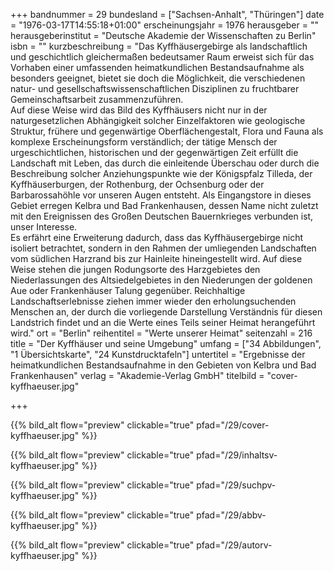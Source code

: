 +++
bandnummer = 29
bundesland = ["Sachsen-Anhalt", "Thüringen"]
date = "1976-03-17T14:55:18+01:00"
erscheinungsjahr = 1976
herausgeber = ""
herausgeberinstitut = "Deutsche Akademie der Wissenschaften zu Berlin"
isbn = ""
kurzbeschreibung = "Das Kyffhäusergebirge als landschaftlich und geschichtlich gleichermaßen bedeutsamer Raum erweist sich für das Vorhaben einer umfassenden heimatkundlichen Bestandsaufnahme als besonders geeignet, bietet sie doch die Möglichkeit, die verschiedenen natur- und gesellschaftswissenschaftlichen Disziplinen zu fruchtbarer Gemeinschaftsarbeit zusammenzuführen. <br> Auf diese Weise wird das Bild des Kyffhäusers nicht nur in der naturgesetzlichen Abhängigkeit solcher Einzelfaktoren wie geologische Struktur, frühere und gegenwärtige Oberflächengestalt, Flora und Fauna als komplexe Erscheinungsform verständlich; der tätige Mensch der urgeschichtlichen, historischen und der gegenwärtigen Zeit erfüllt die Landschaft mit Leben, das durch die einleitende Überschau oder durch die Beschreibung solcher Anziehungspunkte wie der Königspfalz Tilleda, der Kyffhäuserburgen, der Rothenburg, der Ochsenburg oder der Barbarossahöhle vor unseren Augen entsteht.  Als Eingangstore in dieses Gebiet erregen Kelbra und Bad Frankenhausen, dessen Name nicht zuletzt mit den Ereignissen des Großen Deutschen Bauernkrieges verbunden ist, unser Interesse.  <br> Es erfährt eine Erweiterung dadurch, dass das Kyffhäusergebirge nicht isoliert betrachtet, sondern in den Rahmen der umliegenden Landschaften vom südlichen Harzrand bis zur Hainleite hineingestellt wird. Auf diese Weise stehen die jungen Rodungsorte des Harzgebietes den Niederlassungen des Altsiedelgebietes in den Niederungen der goldenen Aue oder Frankenhäuser Talung gegenüber. Reichhaltige Landschaftserlebnisse ziehen immer wieder den erholungsuchenden Menschen an, der durch die vorliegende Darstellung Verständnis für diesen Landstrich findet und an die Werte eines Teils seiner Heimat herangeführt wird."
ort = "Berlin"
reihentitel = "Werte unserer Heimat"
seitenzahl = 216
title = "Der Kyffhäuser und seine Umgebung"
umfang = ["34 Abbildungen", "1 Übersichtskarte", "24 Kunstdrucktafeln"]
untertitel = "Ergebnisse der heimatkundlichen Bestandsaufnahme in den Gebieten von Kelbra und Bad Frankenhausen"
verlag = "Akademie-Verlag GmbH"
titelbild = "cover-kyffhaeuser.jpg"

+++

{{% bild_alt flow="preview" clickable="true" pfad="/29/cover-kyffhaeuser.jpg"   %}}

{{% bild_alt flow="preview" clickable="true" pfad="/29/inhaltsv-kyffhaeuser.jpg"   %}}

{{% bild_alt flow="preview" clickable="true" pfad="/29/suchpv-kyffhaeuser.jpg"   %}}

{{% bild_alt flow="preview" clickable="true" pfad="/29/abbv-kyffhaeuser.jpg"   %}}

{{% bild_alt flow="preview" clickable="true" pfad="/29/autorv-kyffhaeuser.jpg"   %}}
